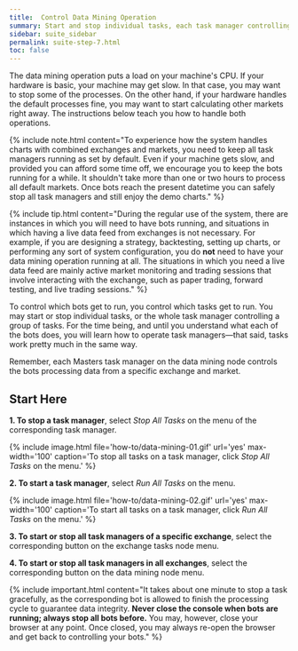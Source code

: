 ```yaml
---
title:  Control Data Mining Operation
summary: Start and stop individual tasks, each task manager controlling multiple tasks, or all task managers at once.
sidebar: suite_sidebar
permalink: suite-step-7.html
toc: false
---
```


The data mining operation puts a load on your machine's CPU. If your hardware is basic, your machine may get slow. In that case, you may want to stop some of the processes. On the other hand, if your hardware handles the default processes fine, you may want to start calculating other markets right away. The instructions below teach you how to handle both operations.

{% include note.html content="To experience how the system handles charts with combined exchanges and markets, you need to keep all task managers running as set by default. Even if your machine gets slow, and provided you can afford some time off, we encourage you to keep the bots running for a while. It shouldn't take more than one or two hours to process all default markets. Once bots reach the present datetime you can safely stop all task managers and still enjoy the demo charts." %}

{% include tip.html content="During the regular use of the system, there are instances in which you will need to have bots running, and situations in which having a live data feed from exchanges is not necessary. For example, if you are designing a strategy, backtesting, setting up charts, or performing any sort of system configuration, you do **not** need to have your data mining operation running at all. The situations in which you need a live data feed are mainly active market monitoring and trading sessions that involve interacting with the exchange, such as paper trading, forward testing, and live trading sessions." %}

To control which bots get to run, you control which <a data-toggle="tooltip" data-original-title="{{site.data.network.task}}">tasks</a> get to run. You may start or stop individual tasks, or the whole task manager controlling a group of tasks. For the time being, and until you understand what each of the bots does, you will learn how to operate task managers&mdash;that said, tasks work pretty much in the same way. 

Remember, each Masters task manager on the data mining node controls the bots processing data from a specific exchange and market.

## Start Here

**1. To stop a task manager**, select *Stop All Tasks* on the menu of the corresponding task manager.

{% include image.html file='how-to/data-mining-01.gif' url='yes' max-width='100' caption='To stop all tasks on a task manager, click *Stop All Tasks* on the menu.' %}

**2. To start a task manager**, select *Run All Tasks* on the menu. 

{% include image.html file='how-to/data-mining-02.gif' url='yes' max-width='100' caption='To start all tasks on a task manager, click *Run All Tasks* on the menu.' %}

**3. To start or stop all task managers of a specific exchange**, select the corresponding button on the exchange tasks node menu.

**4. To start or stop all task managers in all exchanges**, select the corresponding button on the data mining node menu.

{% include important.html content="It takes about one minute to stop a task gracefully, as the corresponding bot is allowed to finish the processing cycle to guarantee data integrity. **Never close the console when bots are running; always stop all bots before.** You may, however, close your browser at any point. Once closed, you may always re-open the browser and get back to controlling your bots." %}


